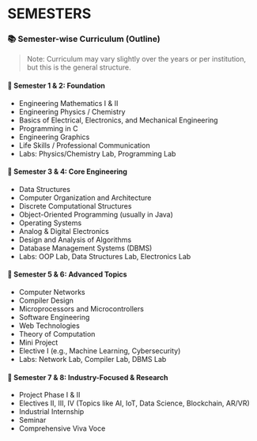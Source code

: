 # SEMESTERS

### 📚 Semester-wise Curriculum (Outline)

> Note: Curriculum may vary slightly over the years or per institution, but this is the general structure.

#### 🔹 Semester 1 & 2: Foundation

* Engineering Mathematics I & II
* Engineering Physics / Chemistry
* Basics of Electrical, Electronics, and Mechanical Engineering
* Programming in C
* Engineering Graphics
* Life Skills / Professional Communication
* Labs: Physics/Chemistry Lab, Programming Lab

#### 🔹 Semester 3 & 4: Core Engineering

* Data Structures
* Computer Organization and Architecture
* Discrete Computational Structures
* Object-Oriented Programming (usually in Java)
* Operating Systems
* Analog & Digital Electronics
* Design and Analysis of Algorithms
* Database Management Systems (DBMS)
* Labs: OOP Lab, Data Structures Lab, Electronics Lab

#### 🔹 Semester 5 & 6: Advanced Topics

* Computer Networks
* Compiler Design
* Microprocessors and Microcontrollers
* Software Engineering
* Web Technologies
* Theory of Computation
* Mini Project
* Elective I (e.g., Machine Learning, Cybersecurity)
* Labs: Network Lab, Compiler Lab, DBMS Lab

#### 🔹 Semester 7 & 8: Industry-Focused & Research

* Project Phase I & II
* Electives II, III, IV (Topics like AI, IoT, Data Science, Blockchain, AR/VR)
* Industrial Internship
* Seminar
* Comprehensive Viva Voce
